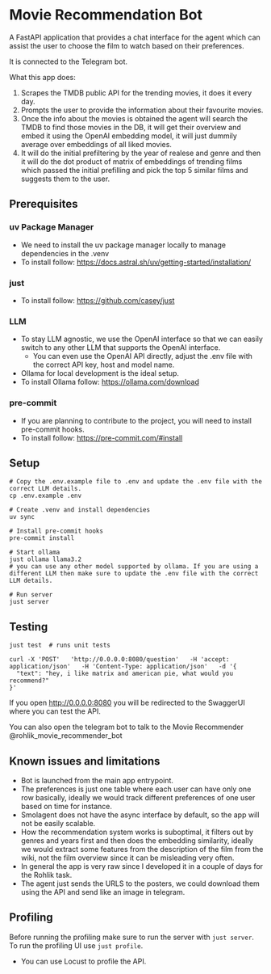 # Movie Recommendation Bot

A FastAPI application that provides a chat interface for the agent which can assist the user to choose the film to watch based on their preferences.

It is connected to the Telegram bot.

What this app does:
1. Scrapes the TMDB public API for the trending movies, it does it every day.
2. Prompts the user to provide the information about their favourite movies.
3. Once the info about the movies is obtained the agent will search the TMDB to find those movies in the DB, it will get their overview and embed it using the OpenAI embedding model, it will just dummily average over embeddings of all liked movies.
4. It will do the initial prefiltering by the year of realese and genre and then it will do the dot product of matrix of embeddings of trending films which passed the initial prefilling and pick the top 5 similar films and suggests them to the user.

## Prerequisites


### uv Package Manager
* We need to install the uv package manager locally to manage dependencies in the .venv
* To install follow: https://docs.astral.sh/uv/getting-started/installation/

### just
* To install follow: https://github.com/casey/just

### LLM
* To stay LLM agnostic, we use the OpenAI interface so that we can easily switch to any other LLM that supports the OpenAI interface.
    * You can even use the OpenAI API directly, adjust the .env file with the correct API key, host and model name.
* Ollama for local development is the ideal setup.
* To install Ollama follow: https://ollama.com/download

### pre-commit
* If you are planning to contribute to the project, you will need to install pre-commit hooks.
* To install follow: https://pre-commit.com/#install

## Setup
```
# Copy the .env.example file to .env and update the .env file with the correct LLM details.
cp .env.example .env

# Create .venv and install dependencies
uv sync

# Install pre-commit hooks
pre-commit install

# Start ollama
just ollama llama3.2
# you can use any other model supported by ollama. If you are using a different LLM then make sure to update the .env file with the correct LLM details.

# Run server
just server
```

## Testing
```
just test  # runs unit tests

curl -X 'POST'   'http://0.0.0.0:8080/question'   -H 'accept: application/json'   -H 'Content-Type: application/json'   -d '{
  "text": "hey, i like matrix and american pie, what would you recommend?"
}'
```

If you open http://0.0.0.0:8080 you will be redirected to the SwaggerUI where you can test the API.

You can also open the telegram bot to talk to the Movie Recommender @rohlik_movie_recommender_bot


## Known issues and limitations
* Bot is launched from the main app entrypoint.
* The preferences is just one table where each user can have only one row basically, ideally we would track different preferences of one user based on time for instance.
* Smolagent does not have the async interface by default, so the app will not be easily scalable.
* How the recommendation system works is suboptimal, it filters out by genres and years first and then does the embedding similarity, ideally we would extract some features from the description of the film from the wiki, not the film overview since it can be misleading very often.
* In general the app is very raw since I developed it in a couple of days for the Rohlik task.
* The agent just sends the URLS to the posters, we could download them using the API and send like an image in telegram.



## Profiling
Before running the profiling make sure to run the server with `just server`.
To run the profiling UI use `just profile`.


* You can use Locust to profile the API.

